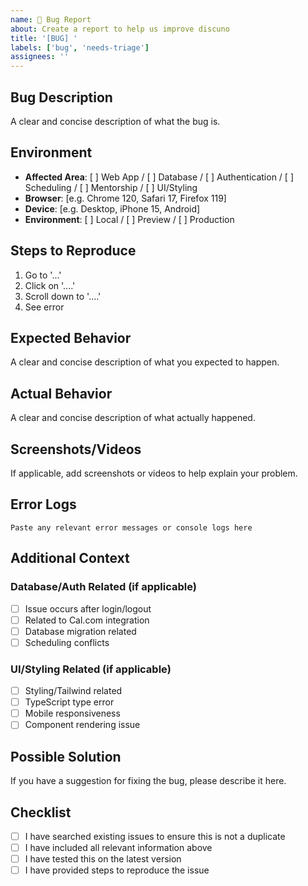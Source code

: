 ```yaml
---
name: 🐛 Bug Report
about: Create a report to help us improve discuno
title: '[BUG] '
labels: ['bug', 'needs-triage']
assignees: ''
---
```


## Bug Description

A clear and concise description of what the bug is.

## Environment

- **Affected Area**: [ ] Web App / [ ] Database / [ ] Authentication / [ ] Scheduling / [ ] Mentorship / [ ] UI/Styling
- **Browser**: [e.g. Chrome 120, Safari 17, Firefox 119]
- **Device**: [e.g. Desktop, iPhone 15, Android]
- **Environment**: [ ] Local / [ ] Preview / [ ] Production

## Steps to Reproduce

1. Go to '...'
2. Click on '....'
3. Scroll down to '....'
4. See error

## Expected Behavior

A clear and concise description of what you expected to happen.

## Actual Behavior

A clear and concise description of what actually happened.

## Screenshots/Videos

If applicable, add screenshots or videos to help explain your problem.

## Error Logs

```
Paste any relevant error messages or console logs here
```

## Additional Context

### Database/Auth Related (if applicable)

- [ ] Issue occurs after login/logout
- [ ] Related to Cal.com integration
- [ ] Database migration related
- [ ] Scheduling conflicts

### UI/Styling Related (if applicable)

- [ ] Styling/Tailwind related
- [ ] TypeScript type error
- [ ] Mobile responsiveness
- [ ] Component rendering issue

## Possible Solution

If you have a suggestion for fixing the bug, please describe it here.

## Checklist

- [ ] I have searched existing issues to ensure this is not a duplicate
- [ ] I have included all relevant information above
- [ ] I have tested this on the latest version
- [ ] I have provided steps to reproduce the issue
